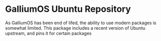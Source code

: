 # GalliumOS Ubuntu Repository

As GalliumOS has been end of lifed, the ability to use modern packages is somewhat limited. This package includes a recent version of Ubuntu upstream, and pins it for certain packages

